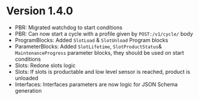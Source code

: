 # Version **1.4.0**

- PBR: Migrated watchdog to start conditions
- PBR: Can now start a cycle with a profile given by `POST:/v1/cycle/` body
- ProgramBlocks: Added `SlotLoad` & `SlotUnload` Program blocks
- ParameterBlocks: Added `SlotLifetime`, `SlotProductStatus`& `MaintenanceProgress` parameter blocks, they should be used on start conditions
- Slots: Redone slots logic
- Slots: If slots is productable and low level sensor is reached, product is unloaded
- Interfaces: Interfaces parameters are now logic for JSON Schema generation
